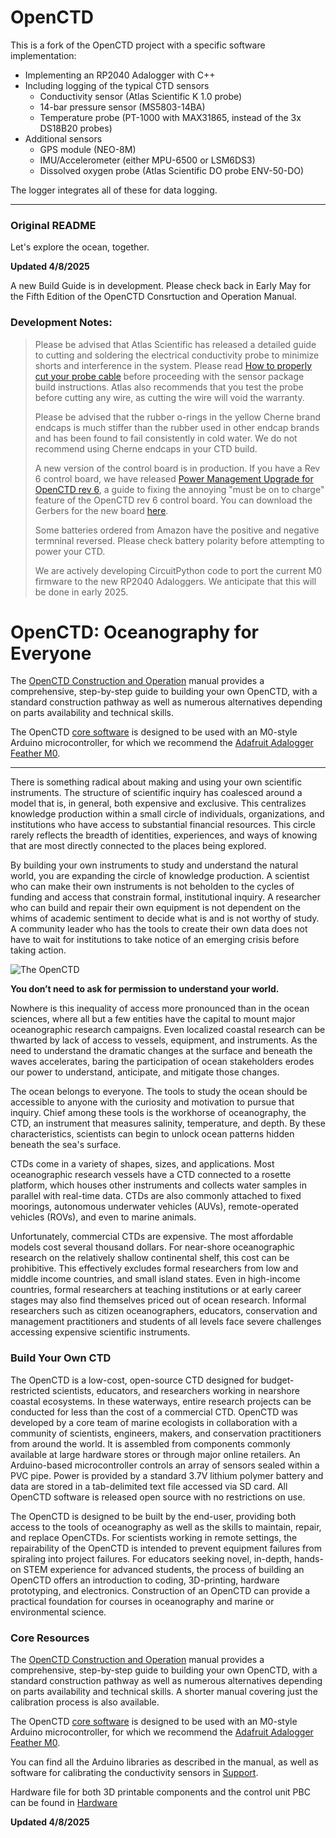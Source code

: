 # OpenCTD

This is a fork of the OpenCTD project with a specific software implementation:
- Implementing an RP2040 Adalogger with C++
- Including logging of the typical CTD sensors
  - Conductivity sensor (Atlas Scientific K 1.0 probe)
  - 14-bar pressure sensor (MS5803-14BA)
  - Temperature probe (PT-1000 with MAX31865, instead of the 3x DS18B20 probes)
- Additional sensors
  - GPS module (NEO-8M)
  - IMU/Accelerometer (either MPU-6500 or LSM6DS3)
  - Dissolved oxygen probe (Atlas Scientific DO probe ENV-50-DO)

The logger integrates all of these for data logging.

---

### Original README


Let's explore the ocean, together. 

**Updated 4/8/2025**

A new Build Guide is in development. Please check back in Early May for the Fifth Edition of the OpenCTD Consrtuction and Operation Manual. 

### Development Notes: 
> Please be advised that Atlas Scientific has released a detailed guide to cutting and soldering the electrical conductivity probe to minimize shorts and interference in the system. Please read [How to properly cut your probe cable](https://files.atlas-scientific.com/how-to-properly-cut-probe-cables.pdf) before proceeding with the sensor package build instructions. Atlas also recommends that you test the probe before cutting any wire, as cutting the wire will void the warranty.
> 
> Please be advised that the rubber o-rings in the yellow Cherne brand endcaps is much stiffer than the rubber used in other endcap brands and has been found to fail consistently in cold water. We do not recommend using Cherne endcaps in your CTD build.
>
> A new version of the control board is in production. If you have a Rev 6 control board, we have released [Power Management Upgrade for OpenCTD rev 6](https://github.com/OceanographyforEveryone/OpenCTD/blob/main/Documentation/Manual/OpenCTD_PowerManagementUpgrade_rev6.pdf), a guide to fixing the annoying "must be on to charge" feature of the OpenCTD rev 6 control board. You can download the Gerbers for the new board [here](https://github.com/OceanographyforEveryone/OpenCTD/tree/main/Hardware/Electronics/PCB/rev7c).
> 
> Some batteries ordered from Amazon have the positive and negative termninal reversed. Please check battery polarity before attempting to power your CTD.
>
> We are actively developing CircuitPython code to port the current M0 firmware to the new RP2040 Adaloggers. We anticipate that this will be done in early 2025. 

# OpenCTD: Oceanography for Everyone

The [OpenCTD Construction and
Operation](https://github.com/OceanographyforEveryone/OpenCTD/tree/main/Documentation/Manual)
manual provides a comprehensive, step-by-step guide to building your own
OpenCTD, with a standard construction pathway as well as numerous alternatives
depending on parts availability and technical skills. 

The OpenCTD [core software](https://github.com/OceanographyforEveryone/OpenCTD/tree/main/Software) is designed
to be used with an M0-style Arduino microcontroller, for which we recommend the
[Adafruit Adalogger Feather M0](https://www.adafruit.com/product/2796). 

---

There is something radical about making and using your own scientific
instruments. The structure of scientific inquiry has coalesced around a model
that is, in general, both expensive and exclusive. This centralizes knowledge
production within a small circle of individuals, organizations, and
institutions who have access to substantial financial resources. This circle
rarely reflects the breadth of identities, experiences, and ways of knowing
that are most directly connected to the places being explored.

By building your own instruments to study and understand the natural world, you
are expanding the circle of knowledge production. A scientist who can make
their own instruments is not beholden to the cycles of funding and access that
constrain formal, institutional inquiry. A researcher who can build and repair
their own equipment is not dependent on the whims of academic sentiment to
decide what is and is not worthy of study. A community leader who has the tools
to create their own data does not have to wait for institutions to take notice
of an emerging crisis before taking action.

![The OpenCTD](Documentation/Images/IMG_20190727_150858%20(2).jpg)

**You don’t need to ask for permission to understand your world.**

Nowhere is this inequality of access more pronounced than in the ocean
sciences, where all but a few entities have the capital to mount major
oceanographic research campaigns. Even localized coastal research can be
thwarted by lack of access to vessels, equipment, and instruments. As the need
to understand the dramatic changes at the surface and beneath the waves
accelerates, baring the participation of ocean stakeholders erodes our
power to understand, anticipate, and mitigate those changes.

The ocean belongs to everyone. The tools to study the ocean should be
accessible to anyone with the curiosity and motivation to pursue that inquiry.
Chief among these tools is the workhorse of oceanography, the CTD, an
instrument that measures salinity, temperature, and depth. By these
characteristics, scientists can begin to unlock ocean patterns hidden beneath
the sea's surface.

CTDs come in a variety of shapes, sizes, and applications. Most oceanographic
research vessels have a CTD connected to a rosette platform, which houses other
instruments and collects water samples in parallel with real-time data. CTDs
are also commonly attached to fixed moorings, autonomous underwater vehicles
(AUVs), remote-operated vehicles (ROVs), and even to marine animals.

Unfortunately, commercial CTDs are expensive. The most affordable models cost
several thousand dollars. For near-shore oceanographic research on the
relatively shallow continental shelf, this cost can be prohibitive. This
effectively excludes formal researchers from low and middle income countries,
and small island states. Even in high-income countries, formal researchers at
teaching institutions or at early career stages may also find themselves priced
out of ocean research. Informal researchers such as citizen oceanographers,
educators, conservation and management practitioners and students of all levels
face severe challenges accessing expensive scientific instruments. 

### Build Your Own CTD

The OpenCTD is a low-cost, open-source CTD designed for budget-restricted
scientists, educators, and researchers working in nearshore coastal ecosystems.
In these waterways, entire research projects can be conducted for less than the
cost of a commercial CTD. OpenCTD was developed by a core team of marine
ecologists in collaboration with a community of scientists, engineers, makers,
and conservation practitioners from around the world. It is assembled from
components commonly available at large hardware stores or through major online
retailers. An Arduino-based microcontroller controls an array of sensors sealed
within a PVC pipe. Power is provided by a standard 3.7V lithium polymer battery
and data are stored in a tab-delimited text file accessed via SD card.  All
OpenCTD software is released open source with no restrictions on use. 

The OpenCTD is designed to be built by the end-user, providing both access to
the tools of oceanography as well as the skills to maintain, repair, and
replace OpenCTDs. For scientists working in remote settings, the repairability
of the OpenCTD is intended to prevent equipment failures from spiraling into
project failures. For educators seeking novel, in-depth, hands-on STEM
experience for advanced students, the process of building an OpenCTD offers an
introduction to coding, 3D-printing, hardware prototyping, and electronics.
Construction of an OpenCTD can provide a practical foundation for courses in
oceanography and marine or environmental science. 

### Core Resources

The [OpenCTD Construction and
Operation](https://github.com/OceanographyforEveryone/OpenCTD/tree/main/Documentation/Manual)
manual provides a comprehensive, step-by-step guide to building your own
OpenCTD, with a standard construction pathway as well as numerous alternatives
depending on parts availability and technical skills. A shorter manual covering just the calibration process is also available. 

The OpenCTD [core software](https://github.com/OceanographyforEveryone/OpenCTD/tree/main/Software) is designed
to be used with an M0-style Arduino microcontroller, for which we recommend the
[Adafruit Adalogger Feather M0](https://www.adafruit.com/product/2796). 

You can find all the Arduino libraries as described in the manual, as well as
software for calibrating the conductivity sensors in
[Support](https://github.com/OceanographyforEveryone/OpenCTD/tree/main/Software/Support).

Hardware file for both 3D printable components and the control unit PBC can be found in [Hardware](https://github.com/OceanographyforEveryone/OpenCTD/tree/main/Hardware) 

**Updated 4/8/2025**
